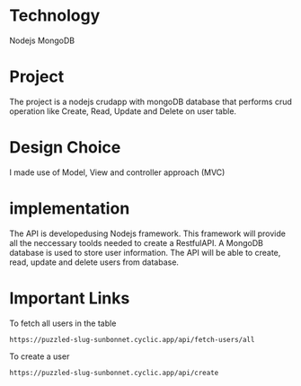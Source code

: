 # Technology
Nodejs
MongoDB

# Project
The project is a nodejs crudapp with mongoDB database that performs crud operation like Create, Read, Update and Delete on user table.
 

 # Design Choice
 I made use of Model, View and controller approach (MVC)

# implementation
The API is developedusing Nodejs framework. This framework will provide all the neccessary toolds needed to create a RestfulAPI. A MongoDB database is used to store user information. The API will be able to create, read, update and delete users from database.
 
 # Important Links
 To fetch all users in the table 
```
https://puzzled-slug-sunbonnet.cyclic.app/api/fetch-users/all
```

To create a user
```
https://puzzled-slug-sunbonnet.cyclic.app/api/create
```